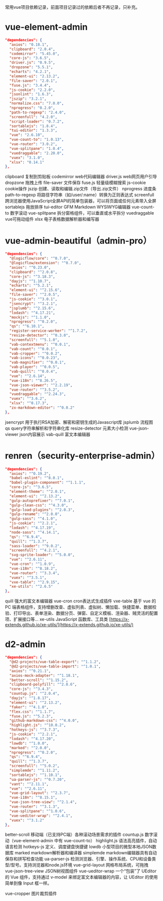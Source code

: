 常用vue项目依赖记录，前面项目记录过的依赖后者不再记录，只补充。
# vue-element-admin
```json
"dependencies": {
  "axios": "0.18.1",
  "clipboard": "2.0.4",
  "codemirror": "5.45.0",
  "core-js": "3.6.5",
  "driver.js": "0.9.5",
  "dropzone": "5.5.1",
  "echarts": "4.2.1",
  "element-ui": "2.13.2",
  "file-saver": "2.0.1",
  "fuse.js": "3.4.4",
  "js-cookie": "2.2.0",
  "jsonlint": "1.6.3",
  "jszip": "3.2.1",
  "normalize.css": "7.0.0",
  "nprogress": "0.2.0",
  "path-to-regexp": "2.4.0",
  "screenfull": "4.2.0",
  "script-loader": "0.7.2",
  "sortablejs": "1.8.4",
  "tui-editor": "1.3.3",
  "vue": "2.6.10",
  "vue-count-to": "1.0.13",
  "vue-router": "3.0.2",
  "vue-splitpane": "1.0.4",
  "vuedraggable": "2.20.0",
  "vuex": "3.1.0",
  "xlsx": "0.14.1"
},
```
clipboard  复制到剪贴板
codemirror  web代码编辑器
driver.js  web网页用户引导
dropzone  拖拽上传
file-saver  文件保存
fuse.js  轻量级模糊搜索
js-cookie  cookie操作
jszip  创建、读取和编辑.zip文件（导出.zip文件）
nprogress  进度条
path-to-regexp  将路径字符串（如/user/:name）转换为正则表达式
screenfull  跨浏览器使用JavaScript全屏API的简单包装器，可以将页面或任何元素带入全屏
sortablejs  拖放排序
tui-editor  GFM Markdown WYSIWYG编辑器
vue-count-to  数字滚动
vue-splitpane  拆分窗格组件，可以垂直或水平拆分
vuedraggable  vue可拖动组件
xlsx  电子表格数据解析器和编写器
# vue-admin-beautiful（admin-pro）
```json
"dependencies": {
  "@logicflow/core": "^0.7.0",
  "@logicflow/extension": "^0.7.0",
  "axios": "^0.23.0",
  "clipboard": "^2.0.8",
  "core-js": "^3.18.3",
  "dayjs": "^1.10.7",
  "echarts": "^5.2.1",
  "element-ui": "^2.15.6",
  "file-saver": "^2.0.5",
  "js-cookie": "^3.0.1",
  "jsencrypt": "^3.2.1",
  "jsplumb": "^2.15.6",
  "lodash": "^4.17.21",
  "mockjs": "^1.1.0",
  "nprogress": "^0.2.0",
  "qs": "^6.10.1",
  "register-service-worker": "^1.7.2",
  "resize-detector": "^0.3.0",
  "screenfull": "^5.1.0",
  "vab-contextmenu": "^0.0.1",
  "vab-count": "^0.0.1",
  "vab-cropper": "^0.0.2",
  "vab-icons": "^0.0.23",
  "vab-magnifier": "^0.0.1",
  "vab-player": "^0.0.5",
  "vab-quill": "^0.0.4",
  "vue": "^2.6.14",
  "vue-i18n": "^8.26.5",
  "vue-json-viewer": "^2.2.19",
  "vue-router": "^3.5.2",
  "vuedraggable": "^2.24.3",
  "vuex": "^3.6.2",
  "xlsx": "^0.17.3",
  "zx-markdown-editor": "^0.0.2"
},
```
jsencrypt  用于执行RSA加密、解密和密钥生成的Javascript库
jsplumb  流程图
qs  query字符串解析和字符串化库
resize-detector  元素大小检测
vue-json-viewer  json内容展示
vab-quill  富文本编辑器
# renren（security-enterprise-admin）
```json
"dependencies": {
  "axios": "^0.19.2",
  "babel-eslint": "^8.0.1",
  "babel-plugin-component": "^1.1.1",
  "core-js": "^3.6.5",
  "element-theme": "^2.0.1",
  "element-ui": "^2.13.2",
  "gulp-autoprefixer": "^7.0.1",
  "gulp-clean-css": "^4.3.0",
  "gulp-load-plugins": "^2.0.3",
  "gulp-rename": "^2.0.0",
  "gulp-sass": "^4.1.0",
  "js-cookie": "^2.2.1",
  "lodash": "^4.17.19",
  "node-sass": "^4.14.1",
  "qs": "^6.9.4",
  "quill": "^1.3.7",
  "sass-loader": "^9.0.2",
  "screenfull": "^4.2.1",
  "svg-sprite-loader": "^5.0.0",
  "vue": "^2.6.11",
  "vue-cron": "^1.0.9",
  "vue-i18n": "^8.18.2",
  "vue-router": "^3.3.4",
  "vuex": "^3.5.1",
  "vxe-table": "^2.9.15",
  "xe-utils": "^2.6.5"
},
```
quill  强大的富文本编辑器
vue-cron  cron表达式生成插件
vxe-table  基于 vue 的 PC 端表格组件，支持增删改查、虚拟列表、虚拟树、懒加载、快捷菜单、数据校验、打印导出、表单渲染、数据分页、弹窗、自定义模板、渲染器、贼灵活的配置项、扩展接口等...
xe-utils  JavaScript 函数库、工具类 [https://x-extends.github.io/xe-utils/](https://x-extends.github.io/xe-utils/)
# d2-admin
```json
"dependencies": {
  "@d2-projects/vue-table-export": "^1.1.2",
  "@d2-projects/vue-table-import": "^1.0.1",
  "axios": "^0.21.1",
  "axios-mock-adapter": "^1.18.1",
  "better-scroll": "^1.15.2",
  "clipboard-polyfill": "^2.8.6",
  "core-js": "^3.4.3",
  "countup.js": "^2.0.4",
  "dayjs": "^1.8.17",
  "element-ui": "^2.13.2",
  "faker": "^4.1.0",
  "flex.css": "^1.1.7",
  "fuse.js": "^5.2.3",
  "github-markdown-css": "^4.0.0",
  "highlight.js": "^10.0.2",
  "hotkeys-js": "^3.7.3",
  "js-cookie": "^2.2.1",
  "lodash": "^4.17.20",
  "lowdb": "^1.0.0",
  "marked": "^2.0.0",
  "nprogress": "^0.2.0",
  "qs": "^6.9.4",
  "quill": "^1.3.7",
  "screenfull": "^5.0.2",
  "simplemde": "^1.11.2",
  "sortablejs": "^1.10.1",
  "ua-parser-js": "^0.7.20",
  "vant": "^2.11.1",
  "vue": "^2.6.11",
  "vue-grid-layout": "^2.3.7",
  "vue-i18n": "^8.15.1",
  "vue-json-tree-view": "^2.1.4",
  "vue-router": "^3.1.3",
  "vue-splitpane": "^1.0.6",
  "vue-ueditor-wrap": "^2.4.1",
  "vuex": "^3.1.2"
},
```
better-scroll  移动端（已支持PC端）各种滚动场景需求的插件
countup.js  数字滚动（vue-element-admin 中有 vue-count-to）
highlight.js  语法高亮插件，自动语言检测
hotkeys-js  定义、调度键盘快捷键
lowdb  小型项目的微型本地JSON数据库
marked  markdown解析器和编译器
simplemde  markdown编辑器具有自动保存和拼写检查功能
ua-parser-js  检测浏览器、引擎、操作系统、CPU和设备类型/型号。支持浏览器和node.js环境
vue-grid-layout  网格布局系统，可拖拽
vue-json-tree-view  JSON树视图组件
vue-ueditor-wrap  一个“包装”了 UEditor 的 Vue 组件，支持通过 v-model 来绑定富文本编辑器的内容，让 UEditor 的使用简单到像 Input 框一样。


vue-cropper 图片裁剪插件

